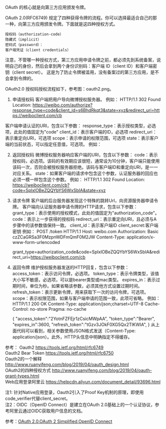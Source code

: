 OAuth 的核心就是向第三方应用颁发令牌。

OAuth 2.0(RFC6749) 规定了四种获得令牌的流程。你可以选择最适合自己的那一种，向第三方应用颁发令牌。下面就是这四种授权方式。

    授权码（authorization-code）
    隐藏式（implicit）
    密码式（password）：
    客户端凭证（client credentials）
注意，不管哪一种授权方式，第三方应用申请令牌之前，都必须先到系统备案，说明自己的身份，然后会拿到两个身份识别码：客户端 ID（client ID）和客户端密钥（client secret）。
这是为了防止令牌被滥用，没有备案过的第三方应用，是不会拿到令牌的。

OAuth2.0 授权码授权流程如下，参考图：oauth2.png。

1. 申请授权码
客户端把用户导向微博授权服务器。
例如：
    HTTP/1.1 302 Found
    Location: https://weibo.com/authorize?response_type=code&client_id=s6BhdRkqt3&state=xyz&redirect_uri=https://weiboclient.com/cb

客户端申请认证的URI，包含以下参数：
    response_type：表示授权类型，必选项，此处的值固定为"code"
    client_id：表示客户端的ID，必选项
    redirect_uri：表示重定向URI，可选项
    scope：表示申请的权限范围，可选项
    state：表示客户端的当前状态，可以指定任意值，可选项。
例如：

2. 返回授权码
微博授权服务器响应客户端的URI，包含以下参数：
    code：表示授权码，必选项。该码的有效期应该很短，通常设为10分钟，客户端只能使用该码一次，否则会被授权服务器拒绝。该码与客户端ID和重定向URI，是一一对应关系。
    state：如果客户端的请求中包含这个参数，认证服务器的回应也必须一模一样包含这个参数。
例如：
    HTTP/1.1 302 Found
    Location: https://weiboclient.com/cb?code=SplxlOBeZQQYbYS6WxSbIA&state=xyz

3. 请求令牌
客户端的后台服务器发现这个特殊的跳转Url，向资源服务器申请令牌。
客户端向认证服务器申请令牌的HTTP请求，包含以下参数：
    grant_type：表示使用的授权模式，此处的值固定为"authorization_code"。
    code：表示上一步获得的授权码
    redirect_uri：表示重定向URI，且必须与A步骤中的该参数值保持一致。
    client_id：表示客户端ID
    client_secret:客户端密钥
例如：
    POST /token HTTP/1.1
    Host: weibo.com
    Authorization: Basic czZCaGRSa3F0MzpnWDFmQmF0M2JW
    Content-Type: application/x-www-form-urlencoded

    grant_type=authorization_code&code=SplxlOBeZQQYbYS6WxSbIA&redirect_uri=https://weiboclient.com/cb

4. 返回令牌
维护授权服务器发送的HTTP回复，包含以下参数：
    access_token：表示访问令牌，必选项。
    token_type：表示令牌类型，该值大小写不敏感，必选项，可以是bearer类型或mac类型。
    expires_in：表示过期时间，单位为秒。如果省略该参数，必须其他方式设置过期时间。
    refresh_token：表示更新令牌，用来获取下一次的访问令牌，可选项。
    scope：表示权限范围，如果与客户端申请的范围一致，此项可省略。
例如：
    HTTP/1.1 200 OK
    Content-Type: application/json;charset=UTF-8
    Cache-Control: no-store
    Pragma: no-cache

    {
      "access_token":"2YotnFZFEjr1zCsicMWpAA",
      "token_type":"Bearer",
      "expires_in":3600,
      "refresh_token":"tGzv3JOkF0XG5Qx2TlKWIA",
    }
从上面代码可以看到，相关参数使用JSON格式发送（Content-Type: application/json）。此外，HTTP头信息中明确指定不得缓存。

参考：
  Oauth2              https://tools.ietf.org/html/rfc6749  
  Oauth2 Bear Token   https://tools.ietf.org/html/rfc6750  
  Oauth2的一个解释      http://www.ruanyifeng.com/blog/2019/04/oauth_design.html  
  OAuth2的四种授权方式   http://www.ruanyifeng.com/blog/2019/04/oauth-grant-types.html  
  Web应用登录阿里云      https://helpcdn.aliyun.com/document_detail/93696.html  

注1: 针对Native应用登录，Oauth2引入了Proof Key机制的原理，即使用code_verifier代替client_secret。  
注2：OIDC（OpenID Connect）是建立在OAuth 2.0基础上的一个认证协议，参考阿里云通过OIDC获取用户信息的文档。

参考：[OAuth 2.0](https://oauth.net/2/),[OAuth 2 Simplified](https://aaronparecki.com/oauth-2-simplified/),[OpenID Connect](https://openid.net/connect/)
